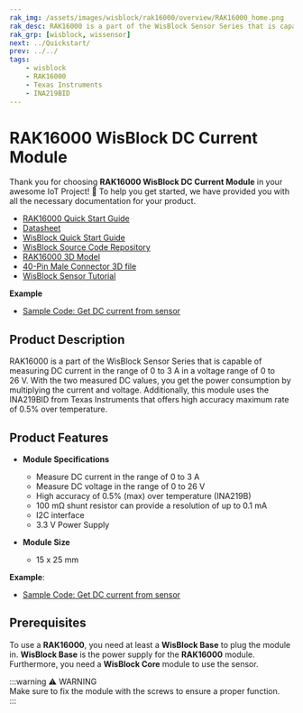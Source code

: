 ```yaml
---
rak_img: /assets/images/wisblock/rak16000/overview/RAK16000_home.png
rak_desc: RAK16000 is a part of the WisBlock Sensor Series that is capable of measuring DC current in the range of 0 to 3A in a voltage range of 0 to 26V.
rak_grp: [wisblock, wissensor]
next: ../Quickstart/
prev: ../../
tags:
    - wisblock
    - RAK16000
    - Texas Instruments
    - INA219BID
---
```



# RAK16000 WisBlock DC Current Module

Thank you for choosing **RAK16000 WisBlock DC Current Module** in your awesome IoT Project! 🎉 To help you get started, we have provided you with all the necessary documentation for your product.

* [RAK16000 Quick Start Guide](../Quickstart)
* [Datasheet](../Datasheet/)
* <a href="../../Quickstart/" target="_blank">WisBlock Quick Start Guide</a>
* [WisBlock Source Code Repository](https://github.com/RAKWireless/WisBlock/)
* [RAK16000 3D Model](https://downloads.rakwireless.com/3D_File/WisBlock/3D_RAK16000.stp)
* [40-Pin Male Connector 3D file](https://downloads.rakwireless.com/3D_File/Accessory/WisConnector/M40S1003K6M.stp)
* [WisBlock Sensor Tutorial](/Knowledge-Hub/Learn/WisBlock-Sensor-Tutorial/)

**Example**
* [Sample Code: Get DC current from sensor](https://github.com/RAKWireless/WisBlock/tree/master/examples/common/IO/RAK16000_DcCurrent_INA219)


## Product Description

RAK16000 is a part of the WisBlock Sensor Series that is capable of measuring DC current in the range of 0 to 3&nbsp;A in a voltage range of 0 to 26&nbsp;V. With the two measured DC values, you get the power consumption by multiplying the current and voltage. Additionally, this module uses the INA219BID from Texas Instruments that offers high accuracy maximum rate of 0.5% over temperature.


## Product Features

* **Module Specifications**

  * Measure DC current in the range of 0 to 3&nbsp;A
  * Measure DC voltage in the range of 0 to 26&nbsp;V
  * High accuracy of 0.5% (max) over temperature (INA219B)
  * 100&nbsp;mΩ shunt resistor can provide a resolution of up to 0.1&nbsp;mA
  * I2C interface
  * 3.3&nbsp;V Power Supply

* **Module Size**
    * 15 x 25&nbsp;mm


**Example**:

* [Sample Code: Get DC current from sensor](https://github.com/RAKWireless/WisBlock/tree/master/examples/common/IO/RAK16000_DcCurrent_INA219)

## Prerequisites

To use a **RAK16000**, you need at least a **WisBlock Base** to plug the module in. **WisBlock Base** is the power supply for the **RAK16000** module. Furthermore, you need a **WisBlock Core** module to use the sensor.

:::warning ⚠️ WARNING    
Make sure to fix the module with the screws to ensure a proper function.    
:::